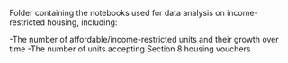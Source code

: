 Folder containing the notebooks used for data analysis on income-restricted housing, including:

-The number of affordable/income-restricted units and their growth over time
-The number of units accepting Section 8 housing vouchers
